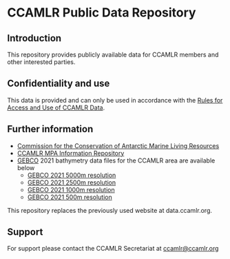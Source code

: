 # CCAMLR Public Data Repository

## Introduction

This repository provides publicly available data for CCAMLR members and other interested parties.

## Confidentiality and use

This data is provided and can only be used in accordance with the [Rules for
Access and Use of CCAMLR Data](https://www.ccamlr.org/en/data/accessand-use-ccamlr-data).

## Further information

- [Commission for the Conservation of Antarctic Marine Living Resources](https://www.ccamlr.org)
- [CCAMLR MPA Information Repository](https://cmir.ccamlr.org)
- [GEBCO](https://www.gebco.net) 2021 bathymetry data files for the CCAMLR area are available below
  - [GEBCO 2021 5000m resolution](https://gis.ccamlr.org/geoserver/www/GEBCO2021_5000.tif)
  - [GEBCO 2021 2500m resolution](https://gis.ccamlr.org/geoserver/www/GEBCO2021_2500.tif)
  - [GEBCO 2021 1000m resolution](https://gis.ccamlr.org/geoserver/www/GEBCO2021_1000.tif)
  - [GEBCO 2021 500m resolution](https://gis.ccamlr.org/geoserver/www/GEBCO2021_500.tif)

This repository replaces the previously used website at data.ccamlr.org.

## Support

For support please contact the CCAMLR Secretariat at [ccamlr@ccamlr.org](ccamlr@ccamlr.org)
